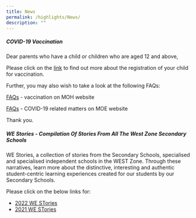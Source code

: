 ```yaml
---
title: News
permalink: /highlights/News/
description: ""
---
```

##### **COVID-19 Vaccination**


Dear parents who have a child or children who are aged 12 and above,

Please click on the [link](https://www.facebook.com/6788957003/posts/10160860961292004/?d=n) to find out more about the registration of your child for vaccination. 

Further, you may also wish to take a look at the following FAQs:  

[FAQs](https://www.vaccine.gov.sg/faq?fbclid=IwAR2TXOsoTOxmYXNc9UWHl55BEXN1jnSv0fdf5BnSWc6ahQK5sD_45V2FDWo) \- vaccination on MOH website

[FAQs](https://www.moe.gov.sg/faqs-covid-19-infection?fbclid=IwAR1VomcwmrpC9QxseNGbRgz2d_4SHOncHHkbPLO7ea5_8WtQqOsjuibe-GU) \- COVID-19 related matters on MOE website

  

Thank you.

##### **WE Stories - Compilation Of Stories From All The West Zone Secondary Schools**


WE Stories, a collection of stories from the Secondary Schools, specialised and specialised independent schools in the WEST Zone. Through these narratives, learn more about the distinctive, interesting and authentic student-centric learning experiences created for our students by our Secondary Schools.

  

Please click on the below links for: 

*   [2022 WE STories](https://online.fliphtml5.com/obrr/qkde/#p=1)
*   [2021 WE STories](https://online.fliphtml5.com/obrr/vrmu/#p=1)
